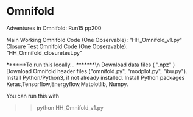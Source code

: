# Omnifold
Adventures in Omnifold: Run15 pp200

Main Working Omnifold Code (One Observable): "HH_Omnifold_v1.py"
Closure Test Omnifold Code (One Obseravable): "HH_Omnifold_closuretest.py"



******To run this locally... *******\n 
Download data files ( ".npz" ) 
Download Omnifold header files ("omnifold.py", "modplot.py", "ibu.py").
Install Python/Python3, if not already installed.
Install Python packages Keras,Tensorflow,Energyflow,Matplotlib, Numpy.

You can run this with
>> python HH_Omnifold_v1.py


